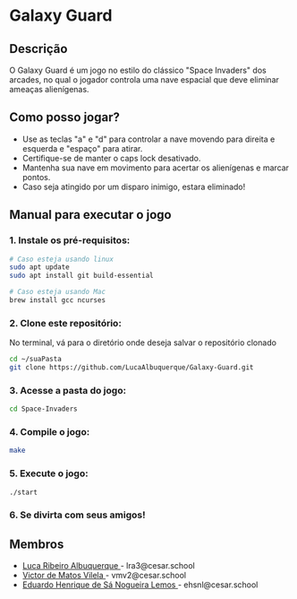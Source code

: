 # Galaxy Guard

## Descrição

O Galaxy Guard é um jogo no estilo do clássico "Space Invaders" dos arcades, no qual o jogador controla uma nave espacial que deve eliminar ameaças alienígenas.

## Como posso jogar?

- Use as teclas "a" e "d" para controlar a nave movendo para direita e esquerda e "espaço" para atirar.
- Certifique-se de manter o caps lock desativado.
- Mantenha sua nave em movimento para acertar os alienígenas e marcar pontos.
- Caso seja atingido por um disparo inimigo, estara eliminado!

## Manual para executar o jogo

### 1. Instale os pré-requisitos:
   ```sh
   # Caso esteja usando linux
   sudo apt update
   sudo apt install git build-essential
   ```

   ```sh
   # Caso esteja usando Mac
   brew install gcc ncurses
   ```
### 2. Clone este repositório:
   No terminal, vá para o diretório onde deseja salvar o repositório clonado
   ```sh
   cd ~/suaPasta
   git clone https://github.com/LucaAlbuquerque/Galaxy-Guard.git
   ```
### 3. Acesse a pasta do jogo:
   ```sh
   cd Space-Invaders
   ```
### 4. Compile o jogo:
   ```sh
   make
   ```
### 5. Execute o jogo:
   ```sh
   ./start
   ```
### 6. Se divirta com seus amigos!

## Membros

<ul>
  <li>
    <a href="https://github.com/LucaAlbuquerque">Luca Ribeiro Albuquerque </a> -
    lra3@cesar.school
  </li>
  <li>
    <a href="https://github.com/VI170105">Victor de Matos Vilela </a> -
    vmv2@cesar.school
  </li>
  <li>
    <a href="https://github.com/EduardoHenrique15">Eduardo Henrique de Sá Nogueira Lemos </a> -
    ehsnl@cesar.school
  </li>
</ul>
  
